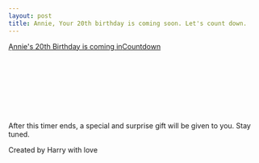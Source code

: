 ```yaml
---
layout: post
title: Annie, Your 20th birthday is coming soon. Let's count down. 
---
```


<div data-type="countdown" data-id="1122695" class="tickcounter" style="width: 100%; position: relative; padding-bottom: 25%"><a href="//www.tickcounter.com/countdown/1122695/annies-20th-birthday-is-coming-in" title="Ạnnie&#39;s 20th Birthday is coming in">Ạnnie&#39;s 20th Birthday is coming in</a><a href="//www.tickcounter.com/" title="Countdown">Countdown</a></div><script>(function(d, s, id) { var js, pjs = d.getElementsByTagName(s)[0]; if (d.getElementById(id)) return; js = d.createElement(s); js.id = id; js.src = "//www.tickcounter.com/static/js/loader.js"; pjs.parentNode.insertBefore(js, pjs); }(document, "script", "tickcounter-sdk"));</script>

After this timer ends, a special and surprise gift will be given to you. Stay tuned. 

Created by Harry with love 
